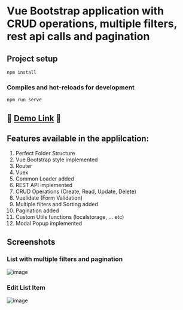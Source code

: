 # Vue Bootstrap application with CRUD operations, multiple filters, rest api calls and pagination

## Project setup
```
npm install
```

### Compiles and hot-reloads for development
```
npm run serve
```

## <g-emoji class="g-emoji" alias="tada" fallback-src="https://github.githubassets.com/images/icons/emoji/unicode/1f389.png">🎉 </g-emoji> [Demo Link](https://jebasuthan.github.io/vue_crud_bootstrap/)  <g-emoji class="g-emoji" alias="tada" fallback-src="https://github.githubassets.com/images/icons/emoji/unicode/1f389.png">🎉</g-emoji>

## Features available in the applilcation:
1. Perfect Folder Structure
2. Vue Bootstrap style implemented
3. Router
4. Vuex
5. Common Loader added
6. REST API implemented
7. CRUD Operations (Create, Read, Update, Delete)
8. Vuelidate (Form Validation)
9. Multiple filters and Sorting added 
10. Pagination added
11. Custom Utils functions (localstorage, ... etc)
12. Modal Popup implemented




## Screenshots
### List with multiple filters and pagination
![image](https://user-images.githubusercontent.com/3702438/81673768-c113d200-9469-11ea-9dce-36e0d9d2d3c0.png)
### Edit List Item
![image](https://user-images.githubusercontent.com/3702438/81674249-8199b580-946a-11ea-9369-06d2d5ac83d8.png)
